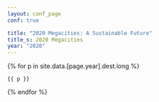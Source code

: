 ```yaml
---
layout: conf_page
conf: true

title: "2020 Megacities: A Sustainable Future"
title_s: 2020 Megacities
year: "2020"
---
```


{% for p in site.data.[page.year].dest.long  %}
 
 	{{ p }}

{% endfor %}
